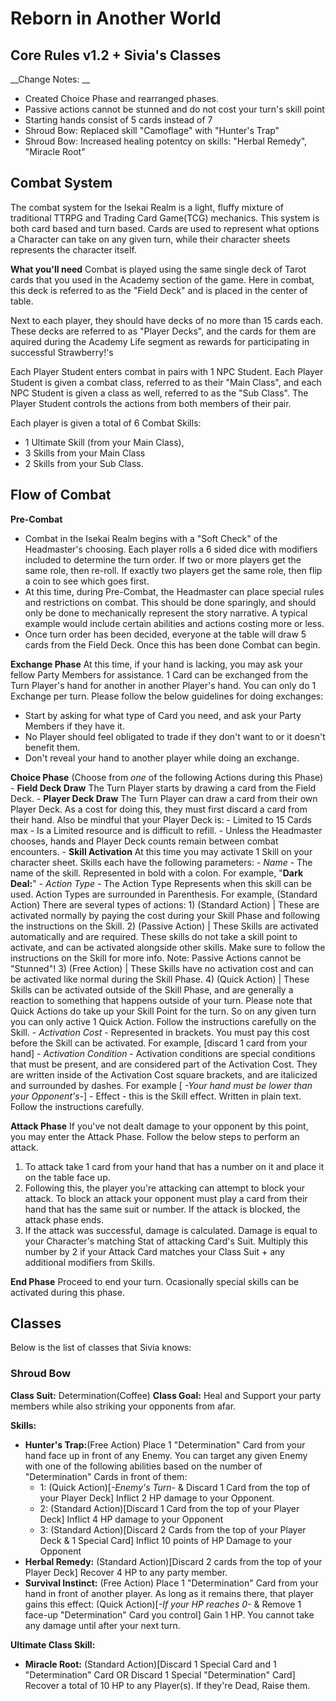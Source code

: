 # Reborn in Another World

## Core Rules v1.2 + Sivia's Classes
__Change Notes: __
- Created Choice Phase and rearranged phases.
- Passive actions cannot be stunned and do not cost your turn's skill point
- Starting hands consist of 5 cards instead of 7
- Shroud Bow: Replaced skill "Camoflage" with "Hunter's Trap"
- Shroud Bow: Increased healing potentcy on skills: "Herbal Remedy", "Miracle Root"

## Combat System
The combat system for the Isekai Realm is a light, fluffy mixture of traditional TTRPG and Trading Card Game(TCG) mechanics. This system is both card based and turn based. Cards are used to represent what options a Character can take on any given turn, while their character sheets represents the character itself.

__**What you'll need**__
Combat is played using the same single deck of Tarot cards that you used in the Academy section of the game. Here in combat, this deck is referred to as the "Field Deck" and is placed in the center of table.

Next to each player, they should have decks of no more than 15 cards each. These decks are referred to as "Player Decks", and the cards for them are aquired during the Academy Life segment as rewards for participating in successful Strawberry!'s 

Each Player Student enters combat in pairs with 1 NPC Student. Each Player Student is given a combat class, referred to as their "Main Class", and each NPC Student is given a class as well, referred to as the "Sub Class". The Player Student controls the actions from both members of their pair.

Each player is given a total of 6 Combat Skills:
 - 1 Ultimate Skill (from your Main Class),
 - 3 Skills from your Main Class
 - 2 Skills from your Sub Class.

## Flow of Combat
__**Pre-Combat**__
- Combat in the Isekai Realm begins with a "Soft Check" of the Headmaster's choosing. Each player rolls a 6 sided dice with modifiers included to determine the turn order. If two or more players get the same role, then re-roll. If exactly two players get the same role, then flip a coin to see which goes first.
- At this time, during Pre-Combat, the Headmaster can place special rules and restrictions on combat. This should be done sparingly, and should only be done to mechanically represent the story narrative. A typical example would include certain abilities and actions costing more or less.
- Once turn order has been decided, everyone at the table will draw 5 cards from the Field Deck. Once this has been done Combat can begin.

__**Exchange Phase**__
At this time, if your hand is lacking, you may ask your fellow Party Members for assistance. 1 Card can be exchanged from the Turn Player's hand for another in another Player's hand. You can only do 1 Exchange per turn. Please follow the below guidelines for doing exchanges:
- Start by asking for what type of Card you need, and ask your Party Members if they have it.
- No Player should feel obligated to trade if they don't want to or it doesn't benefit them.
- Don't reveal your hand to another player while doing an exchange.

__**Choice Phase**__  (Choose from *one* of the following Actions during this Phase)
	- __**Field Deck Draw**__
			The Turn Player starts by drawing a card from the Field Deck.
	- __**Player Deck Draw**__
			The Turn Player can draw a card from their own Player Deck. As a cost for doing this, they must first discard a card from their hand. Also be mindful that your Player Deck is: 
			- Limited to 15 Cards max
			- Is a Limited resource and is difficult to refill.
			- Unless the Headmaster chooses, hands and Player Deck counts remain between combat encounters.
	- __**Skill Activation**__
			At this time you may activate 1 Skill on your character sheet. Skills each have the following parameters:
		- _Name_ - The name of the skill. Represented in bold with a colon. For example, "**Dark Deal:**"
		- _Action Type_ - The Action Type Represents when this skill can be used. Action Types are surrounded in Parenthesis. For example, (Standard Action) There are several types of actions:
			1)  (Standard Action) | These are activated normally by paying the cost during your Skill Phase and following the instructions on the Skill. 
			2)  (Passive Action) | These Skills are activated automatically and are required. These skills do not take a skill point to activate, and can be activated alongside other skills. Make sure to follow the instructions on the Skill for more info. Note: Passive Actions cannot be "Stunned"!
			3)  (Free Action) | These Skills have no activation cost and can be activated like normal during the Skill Phase.
			4)  (Quick Action) | These Skills can be activated outside of the Skill Phase, and are generally a reaction to something that happens outside of your turn. Please note that Quick Actions do take up your Skill Point for the turn. So on any given turn you can only active 1 Quick Action. Follow the instructions carefully on the Skill.
		- _Activation Cost_ - Represented in brackets. You must pay this cost before the Skill can be activated. For example, [discard 1 card from your hand] 
		- _Activation Condition_ - Activation conditions are special conditions that must be present, and are considered part of the Activation Cost. They are written inside of the Activation Cost square brackets, and are italicized and surrounded by dashes. For example [ _-Your hand must be lower than your Opponent's-_]
		- Effect - this is the Skill effect. Written in plain text. Follow the instructions carefully.

__**Attack Phase**__
If you've not dealt damage to your opponent by this point, you may enter the Attack Phase. Follow the below steps to perform an attack.
1) To attack take 1 card from your hand that has a number on it and place it on the table face up. 
2) Following this, the player you're attacking can attempt to block your attack. To block an attack your opponent must play a card from their hand that has the same suit or number. If the attack is blocked, the attack phase ends. 
3) If the attack was successful, damage is calculated. Damage is equal to your Character's matching Stat of attacking Card's Suit. Multiply this number by 2 if your Attack Card matches your Class Suit + any additional modifiers from Skills.

__**End Phase**__
Proceed to end your turn. Ocasionally special skills can be activated during this phase.


## Classes
Below is the list of classes that Sivia knows:

### Shroud Bow
__Class Suit:__ Determination(Coffee)
__**Class Goal:**__
Heal and Support your party members while also striking your opponents from afar.

__**Skills:**__
- **Hunter's Trap:**(Free Action) Place 1 "Determination" Card from your hand face up in front of any Enemy. You can target any given Enemy with one of the following abilities based on the number of "Determination" Cards in front of them: 
	- 1: (Quick Action)[_-Enemy's Turn-_ & Discard 1 Card from the top of your Player Deck] Inflict 2 HP damage to your Opponent.
	- 2: (Standard Action)[Discard 1 Card from the top of your Player Deck] Inflict 4 HP damage to your Opponent  
	- 3: (Standard Action)[Discard 2 Cards from the top of your Player Deck & 1 Special Card] Inflict 10 points of HP Damage to your Opponent
-  **Herbal Remedy:** (Standard Action)[Discard 2 cards from the top of your Player Deck] Recover 4 HP to any party member.
-  **Survival Instinct:** (Free Action) Place 1 "Determination" Card from your hand in front of another player. As long as it remains there, that player gains this effect: (Quick Action)[_-If your HP reaches 0-_ & Remove 1 face-up "Determination" Card you control] Gain 1 HP. You cannot take any damage until after your next turn.

__**Ultimate Class Skill:**__ 
- **Miracle Root:** (Standard Action)[Discard 1 Special Card and 1 "Determination" Card OR Discard 1 Special "Determination" Card] Recover a total of 10 HP to any Player(s). If they're Dead, Raise them.

